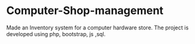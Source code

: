 # Computer-Shop-management
Made an Inventory system for a computer hardware store. The project is developed using php, bootstrap, js ,sql.
